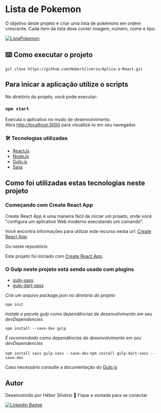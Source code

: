 # Lista de Pokemon

O  objetivo deste projeto é criar uma lista de pokémons em ordem crescente. Cada item da lista deve conter imagem, número, nome e tipo.

<a target="_blank" rel="noopener noreferrer" href="https3D.gif?raw=true">
    <img src="https://githube3D.gif?raw=true" alt="ListaPokemon" style="max-width: 50%;">
</a> </br>

## ⌨️ Como executar o projeto
``` Clonando o repositório
git clone https://github.com/HeberSilverio/Aplica-o-React.git

```

## Para inicar a aplicação utilize o scripts 

No diretório do projeto, você pode executar:

### `npm start`

Executa o aplicativo no modo de desenvolvimento.\
Abra [http://localhost:3000](http://localhost:3000) para visualizá-lo em seu navegador.


### 🛠️ Tecnologias utilizadas
* <a href="https://pt-br.reactjs.org/" rel="nofollow">ReactJs</a>
* <a href="https://nodejs.org/en/" rel="nofollow">NodeJs</a>
* <a href="https://gulpjs.com/" rel="nofollow">Gulp.js</a>
* <a href="https://sass-lang.com/" rel="nofollow">Sass</a>

## Como foi utilizadas estas tecnologias neste projeto

### Começando com Create React App

Create React App é uma maneira fácil de iniciar um projeto, onde você "configura um aplicativo Web moderno executando um comando".

Você encontra informações para utilizar este recurso nesta url: 
[Create React App](https://create-react-app.dev/).

Ou neste repositório

Este projeto foi iniciado com [Create React App](https://github.com/facebook/create-react-app).

### O Gulp neste projeto está sendo usado com plugins

- [gulp-sass](https://www.npmjs.com/package/gulp-sass)
- [gulp-dart-sass](https://www.npmjs.com/package/gulp-sass)

*Crie um arquivo package.json no diretório do projeto*

`npm init`

*Instale o pacote gulp como dependências de desenvolvimento em seu devDependencies*

`npm install --save-dev gulp`

*É recomendado como dependências de desenvolvimento em seu devDependencies*

`npm install sass gulp-sass --save-dev`
`npm install gulp-dart-sass --save-dev`

Caso necessário consulte a documentação do <a href="https://gulpjs.com/" rel="nofollow">Gulp.js</a>



## Autor
Desenvolvido por Héber Silvério 👋 Fique a vontade para se conectar

<a href="https://www.linkedin.com/in/hebersilverio/" rel="nofollow"><img src="https://camo.githubusercontent.com/c93fed3759c4a34198be7edef401a101e9454245/68747470733a2f2f696d672e736869656c64732e696f2f62616467652f6c696e6b6564696e2d2532333030373742352e7376673f267374796c653d666f722d7468652d6261646765266c6f676f3d6c696e6b6564696e266c6f676f436f6c6f723d7768697465266c696e6b3d68747470733a2f2f7777772e6c696e6b6564696e2e636f6d2f696e2f6d617263696c696f636f72726569612f" alt="Linkedin Badge" data-canonical-src="https://img.shields.io/badge/linkedin-%230077B5.svg?&amp;style=for-the-badge&amp;logo=linkedin&amp;logoColor=white&amp;link=https://www.linkedin.com/in/hebersilverio/" style="max-width:100%;"></a>